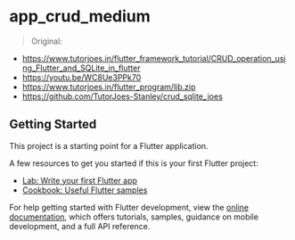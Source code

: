 # app_crud_medium

> Original:
* https://www.tutorjoes.in/flutter_framework_tutorial/CRUD_operation_using_Flutter_and_SQLite_in_flutter
* https://youtu.be/WC8Ue3PPk70
* https://www.tutorjoes.in/flutter_program/lib.zip
* https://github.com/TutorJoes-Stanley/crud_sqlite_joes


## Getting Started

This project is a starting point for a Flutter application.

A few resources to get you started if this is your first Flutter project:

- [Lab: Write your first Flutter app](https://docs.flutter.dev/get-started/codelab)
- [Cookbook: Useful Flutter samples](https://docs.flutter.dev/cookbook)

For help getting started with Flutter development, view the
[online documentation](https://docs.flutter.dev/), which offers tutorials,
samples, guidance on mobile development, and a full API reference.
